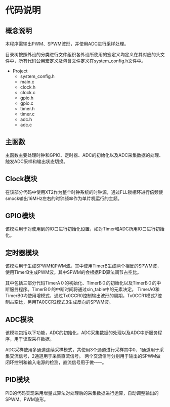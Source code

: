 # 代码说明

## 概念说明

本程序需输出PWM、SPWM波形，并使用ADC进行采样处理。

目录树按照外设的分类进行文件组织各外设所使用的宏定义均定义在其对应的头文件中，所有代码公用宏定义及包含文件定义在system_config.h文件中。

+ Project
  + system_config.h
  + main.c
  + clock.h
  + clock.c
  + gpio.h
  + gpio.c
  + timer.h
  + timer.c
  + adc.h
  + adc.c



## 主函数

主函数主要处理时钟和GPIO、定时器、ADC的初始化以及ADC采集数据的处理、触发ADC采样和输出状态切换。




## Clock模块
在该部分代码中使用XT2作为整个时钟系统的时钟源，通过FLL锁相环进行倍频使smock输出16MHz左右的时钟频率作为单片机运行的主频。



## GPIO模块

该模块用于对使用到的IO口进行初始化设置，如对Timer和ADC所用IO口进行初始化。



## 定时器模块
该模块用于生成SPWM和PWM波。其中使用TimerB生成两个相反的SPWM波，使用TimerB生成PWM波。其中SPWM的会根据PID算法调节占空比。

其中包括三部分代码TimerA０的初始化、TimerB０的初始化以及TimerB０的中断服务程序。TimerB０的中断时间将通过sin_table中的元素决定。
TimerA0和TimerB0均使用增模式，通过Tx0CCR0控制输出波形的周期，Tx0CCR1模式7控制占空比，另用TA0CCR2模式3生成反向的SPWM波。



## ADC模块

该模块包括以下功能，ADC的初始化，ADC采集数据的处理以及ADC中断服务程序，用于读取采样数据。

ADC采样使用多通道连续采样模式，共使用3个通道进行采样其中0、1通道用于采集交流信号，2通道用于采集直流信号。
两个交流信号分别用于输出的SPWM做闭环控制和输入电源的检测，直流信号用于做----。



## PID模块

PID的代码实现采用增量式算法对处理后的采集数据进行运算，自动调整输出的SPWM、PWM波形。


